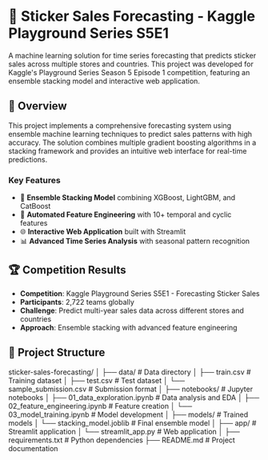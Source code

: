 # 🏪 Sticker Sales Forecasting - Kaggle Playground Series S5E1

A machine learning solution for time series forecasting that predicts sticker sales across multiple stores and countries. This project was developed for Kaggle's Playground Series Season 5 Episode 1 competition, featuring an ensemble stacking model and interactive web application.

## 🎯 Overview

This project implements a comprehensive forecasting system using ensemble machine learning techniques to predict sales patterns with high accuracy. The solution combines multiple gradient boosting algorithms in a stacking framework and provides an intuitive web interface for real-time predictions.

### Key Features
- 🤖 **Ensemble Stacking Model** combining XGBoost, LightGBM, and CatBoost
- 🔧 **Automated Feature Engineering** with 10+ temporal and cyclic features
- 🌐 **Interactive Web Application** built with Streamlit
- 📊 **Advanced Time Series Analysis** with seasonal pattern recognition

## 🏆 Competition Results

- **Competition**: Kaggle Playground Series S5E1 - Forecasting Sticker Sales
- **Participants**: 2,722 teams globally
- **Challenge**: Predict multi-year sales data across different stores and countries
- **Approach**: Ensemble stacking with advanced feature engineering

## 📁 Project Structure
sticker-sales-forecasting/
│
├── data/ # Data directory
│ ├── train.csv # Training dataset
│ ├── test.csv # Test dataset
│ └── sample_submission.csv # Submission format
│
├── notebooks/ # Jupyter notebooks
│ ├── 01_data_exploration.ipynb # Data analysis and EDA
│ ├── 02_feature_engineering.ipynb # Feature creation
│ └── 03_model_training.ipynb # Model development
│
├── models/ # Trained models
│ └── stacking_model.joblib # Final ensemble model
│
├── app/ # Streamlit application
│ └── streamlit_app.py # Web application
│
├── requirements.txt # Python dependencies
├── README.md # Project documentation
